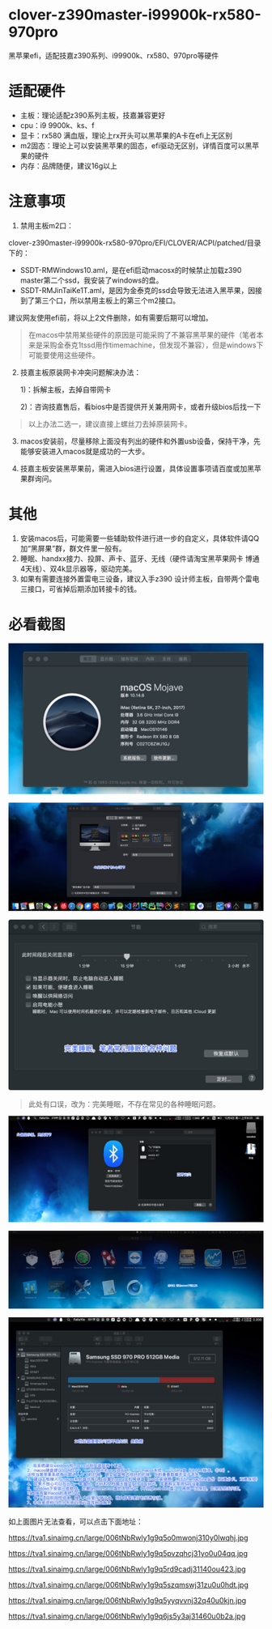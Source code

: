 # clover-z390master-i99900k-rx580-970pro

黑苹果efi，适配技嘉z390系列、i99900k、rx580、970pro等硬件


# 适配硬件
- 主板：理论适配z390系列主板，技嘉兼容更好
- cpu：i9 9900k、ks、f
- 显卡：rx580 满血版，理论上rx开头可以黑苹果的A卡在efi上无区别
- m2固态：理论上可以安装黑苹果的固态，efi驱动无区别，详情百度可以黑苹果的硬件
- 内存：品牌随便，建议16g以上

# 注意事项
1. 禁用主板m2口：

clover-z390master-i99900k-rx580-970pro/EFI/CLOVER/ACPI/patched/目录下的：
- SSDT-RMWindows10.aml，是在efi启动macosx的时候禁止加载z390 master第二个ssd，我安装了windows的盘。
- SSDT-RMJinTaiKe1T.aml，是因为金泰克的ssd会导致无法进入黑苹果，因接到了第三个口，所以禁用主板上的第三个m2接口。

建议网友使用efi前，将以上2文件删除，如有需要后期可以增加。
> 在macos中禁用某些硬件的原因是可能采购了不兼容黑苹果的硬件（笔者本来是采购金泰克1tssd用作timemachine，但发现不兼容），但是windows下可能要使用这些硬件。

2. 技嘉主板原装网卡冲突问题解决办法：
   
   1)：拆解主板，去掉自带网卡

   2)：咨询技嘉售后，看bios中是否提供开关兼用网卡，或者升级bios后找一下

> 以上办法二选一，建议直接上螺丝刀去掉原装网卡。

3. macos安装前，尽量移除上面没有列出的硬件和外置usb设备，保持干净，先能够安装进入macos就是成功的一大步。

4. 技嘉主板安装黑苹果前，需进入bios进行设置，具体设置事项请百度或加黑苹果群询问。

# 其他

1. 安装macos后，可能需要一些辅助软件进行进一步的自定义，具体软件请QQ加“黑屏果”群，群文件里一般有。
2. 睡眠、handxx接力、投屏、声卡、蓝牙、无线（硬件请淘宝黑苹果网卡 博通4天线）、双4k显示器等，驱动完美。
3. 如果有需要连接外置雷电三设备，建议入手z390 设计师主板，自带两个雷电三接口，可省掉后期添加转接卡的钱。


# 必看截图



![](https://raw.githubusercontent.com/felixyin/clover-z390master-i99900k-rx580-970pro/master/screenshots/1.jpg)

![](https://raw.githubusercontent.com/felixyin/clover-z390master-i99900k-rx580-970pro/master/screenshots/2.jpg)

![](https://raw.githubusercontent.com/felixyin/clover-z390master-i99900k-rx580-970pro/master/screenshots/3.jpg)
> 此处有口误，改为：完美睡眠，不存在常见的各种睡眠问题。

![](https://raw.githubusercontent.com/felixyin/clover-z390master-i99900k-rx580-970pro/master/screenshots/4.jpg)

![](https://raw.githubusercontent.com/felixyin/clover-z390master-i99900k-rx580-970pro/master/screenshots/5.jpg)

![](https://raw.githubusercontent.com/felixyin/clover-z390master-i99900k-rx580-970pro/master/screenshots/6.jpg)


如上面图片无法查看，可以点击下面地址：

https://tva1.sinaimg.cn/large/006tNbRwly1g9q5o0mwonj310y0lwqhj.jpg

https://tva1.sinaimg.cn/large/006tNbRwly1g9q5pvzqhcj31yo0u04qq.jpg

https://tva1.sinaimg.cn/large/006tNbRwly1g9q5rd9cadj31140ou423.jpg

https://tva1.sinaimg.cn/large/006tNbRwly1g9q5szqmswj31zu0u0hdt.jpg

https://tva1.sinaimg.cn/large/006tNbRwly1g9q5yyqvvnj32q40u0kjn.jpg

https://tva1.sinaimg.cn/large/006tNbRwly1g9q6js5y3aj31460u0b2a.jpg
